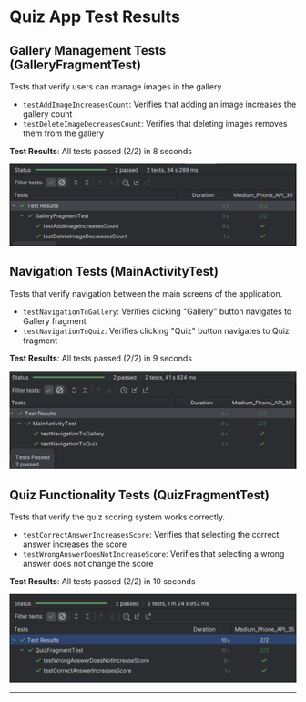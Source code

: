 # Quiz App Test Results

## Gallery Management Tests (GalleryFragmentTest)
Tests that verify users can manage images in the gallery.

- `testAddImageIncreasesCount`: Verifies that adding an image increases the gallery count
- `testDeleteImageDecreasesCount`: Verifies that deleting images removes them from the gallery

**Test Results**: All tests passed (2/2) in 8 seconds

![Gallery Tests Results](./docs/Dat153GalleryFragTest.png)

## Navigation Tests (MainActivityTest)
Tests that verify navigation between the main screens of the application.

- `testNavigationToGallery`: Verifies clicking "Gallery" button navigates to Gallery fragment
- `testNavigationToQuiz`: Verifies clicking "Quiz" button navigates to Quiz fragment

**Test Results**: All tests passed (2/2) in 9 seconds

![Navigation Tests Results](./docs/Dat153MainTest.png)

## Quiz Functionality Tests (QuizFragmentTest)
Tests that verify the quiz scoring system works correctly.

- `testCorrectAnswerIncreasesScore`: Verifies that selecting the correct answer increases the score
- `testWrongAnswerDoesNotIncreaseScore`: Verifies that selecting a wrong answer does not change the score

**Test Results**: All tests passed (2/2) in 10 seconds

![Quiz Tests Results](./docs/Dat153QuizFragTest.png)

---

